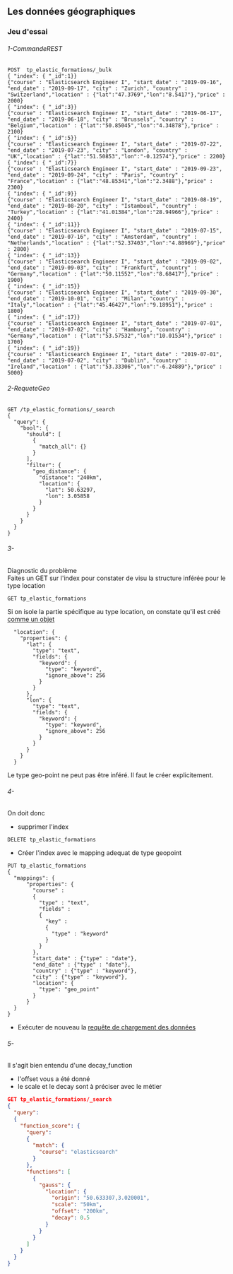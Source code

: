 ## Les données géographiques
### Jeu d'essai


###### 1-CommandeREST 

```shell
POST  tp_elastic_formations/_bulk
{ "index": { "_id":1}}
{"course" : "Elasticsearch Engineer I", "start_date" : "2019-09-16", "end_date" : "2019-09-17", "city" : "Zurich", "country" : "Switzerland","location" : {"lat":"47.3769","lon":"8.5417"},"price" : 2000}
{ "index": { "_id":3}}
{"course" : "Elasticsearch Engineer I", "start_date" : "2019-06-17", "end_date" : "2019-06-18", "city" : "Brussels", "country" : "Belgium","location" : {"lat":"50.85045","lon":"4.34878"},"price" : 2100}
{ "index": { "_id":5}}
{"course" : "Elasticsearch Engineer I", "start_date" : "2019-07-22", "end_date" : "2019-07-23", "city" : "London", "country" : "UK","location" : {"lat":"51.50853","lon":"-0.12574"},"price" : 2200}
{ "index": { "_id":7}}
{"course" : "Elasticsearch Engineer I", "start_date" : "2019-09-23", "end_date" : "2019-09-24", "city" : "Paris", "country" : "France","location" : {"lat":"48.85341","lon":"2.3488"},"price" : 2300}
{ "index": { "_id":9}}
{"course" : "Elasticsearch Engineer I", "start_date" : "2019-08-19", "end_date" : "2019-08-20", "city" : "Istamboul", "country" : "Turkey","location" : {"lat":"41.01384","lon":"28.94966"},"price" : 2400}
{ "index": { "_id":11}}
{"course" : "Elasticsearch Engineer I", "start_date" : "2019-07-15", "end_date" : "2019-07-16", "city" : "Amsterdam", "country" : "Netherlands","location" : {"lat":"52.37403","lon":"4.88969"},"price" : 2800}
{ "index": { "_id":13}}
{"course" : "Elasticsearch Engineer I", "start_date" : "2019-09-02", "end_date" : "2019-09-03", "city" : "Frankfurt", "country" : "Germany","location" : {"lat":"50.11552","lon":"8.68417"},"price" : 1900}
{ "index": { "_id":15}}
{"course" : "Elasticsearch Engineer I", "start_date" : "2019-09-30", "end_date" : "2019-10-01", "city" : "Milan", "country" : "Italy","location" : {"lat":"45.46427","lon":"9.18951"},"price" : 1800}
{ "index": { "_id":17}}
{"course" : "Elasticsearch Engineer I", "start_date" : "2019-07-01", "end_date" : "2019-07-02", "city" : "Hamburg", "country" : "Germany","location" : {"lat":"53.57532","lon":"10.01534"},"price" : 1700}
{ "index": { "_id":19}}
{"course" : "Elasticsearch Engineer I", "start_date" : "2019-07-01", "end_date" : "2019-07-02", "city" : "Dublin", "country" : "Ireland","location" : {"lat":"53.33306","lon":"-6.24889"},"price" : 5000}
```

###### 2-RequeteGeo
  
```
GET /tp_elastic_formations/_search
{
  "query": {
    "bool": {
      "should": [
        {
          "match_all": {}
        }
      ],
      "filter": {
        "geo_distance": {
          "distance": "240km",
          "location": {
            "lat": 50.63297,
            "lon": 3.05858
          }
        }
      }
    }
  }
}
```

###### 3-  

Diagnostic du problème  
Faites un GET sur l'index pour constater de visu la structure inférée pour le type location
```
GET tp_elastic_formations
```
 
Si on isole la partie spécifique au type location, on constate qu'il est créé [comme un objet](https://www.elastic.co/guide/en/elasticsearch/reference/current/object.html)

```
  "location": {
    "properties": {
      "lat": {
        "type": "text",
        "fields": {
          "keyword": {
            "type": "keyword",
            "ignore_above": 256
          }
        }
      },
      "lon": {
        "type": "text",
        "fields": {
          "keyword": {
            "type": "keyword",
            "ignore_above": 256
          }
        }
      }
    }
  }
``` 

Le type geo-point ne peut pas être inféré. Il faut le créer explicitement. 

###### 4- 
On doit donc
* supprimer l'index
```
DELETE tp_elastic_formations
```

* Créer l'index avec le mapping adequat de type geopoint
```
PUT tp_elastic_formations
{
  "mappings": {
      "properties": {
        "course" : 
        {
          "type" : "text",
          "fields" : 
          {
            "key" : 
            {
              "type" : "keyword"
            }
          }
        },
        "start_date" : {"type" : "date"},
        "end_date" : {"type" : "date"},
        "country" : {"type" : "keyword"},
        "city" : {"type" : "keyword"},        
        "location": {
          "type": "geo_point"
        }
      }
  }
}
```

* Exécuter de nouveau la [requête de chargement des données](#1-CommandeREST)



###### 5-  
Il s'agit bien entendu d'une decay_function
* l'offset vous a été donné
* le scale et le decay sont à préciser avec le métier

```json
GET tp_elastic_formations/_search
{
  "query": 
  {
    "function_score": {
      "query": 
      {
        "match": {
          "course": "elasticsearch"
        }
      },
      "functions": [
        {
          "gauss": {
            "location": {
              "origin": "50.633307,3.020001",
              "scale": "50km",
              "offset": "200km",
              "decay": 0.5
            }
          }
        }
      ]
    }
  }
}
```
